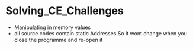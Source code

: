 # Solving_CE_Challenges
*  Manipulating in memory values
*  all  source codes contain  static Addresses So it  wont change when you close the programme and re-open it
